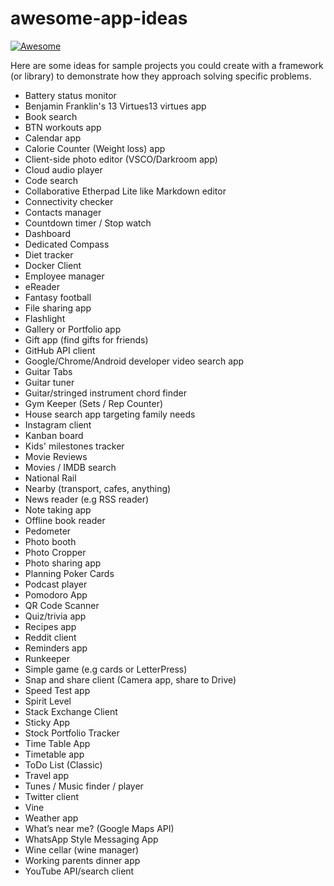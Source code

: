# awesome-app-ideas

[![Awesome](https://cdn.rawgit.com/sindresorhus/awesome/d7305f38d29fed78fa85652e3a63e154dd8e8829/media/badge.svg)](https://github.com/sindresorhus/awesome)

Here are some ideas for sample projects you could create with a framework (or library) to demonstrate how they approach solving specific problems.

* Battery status monitor
* Benjamin Franklin's 13 Virtues13 virtues app
* Book search
* BTN workouts app
* Calendar app
* Calorie Counter (Weight loss) app
* Client-side photo editor (VSCO/Darkroom app)
* Cloud audio player
* Code search
* Collaborative Etherpad Lite like Markdown editor
* Connectivity checker
* Contacts manager
* Countdown timer / Stop watch
* Dashboard
* Dedicated Compass
* Diet tracker
* Docker Client
* Employee manager
* eReader
* Fantasy football
* File sharing app
* Flashlight
* Gallery or Portfolio app
* Gift app (find gifts for friends)
* GitHub API client
* Google/Chrome/Android developer video search app
* Guitar Tabs
* Guitar tuner
* Guitar/stringed instrument chord finder
* Gym Keeper (Sets / Rep Counter)
* House search app targeting family needs
* Instagram client
* Kanban board
* Kids' milestones tracker
* Movie Reviews
* Movies / IMDB search
* National Rail
* Nearby (transport, cafes, anything)
* News reader (e.g RSS reader)
* Note taking app
* Offline book reader
* Pedometer
* Photo booth
* Photo Cropper
* Photo sharing app
* Planning Poker Cards
* Podcast player
* Pomodoro App
* QR Code Scanner
* Quiz/trivia app
* Recipes app
* Reddit client
* Reminders app
* Runkeeper
* Simple game (e.g cards or LetterPress)
* Snap and share client (Camera app, share to Drive)
* Speed Test app
* Spirit Level
* Stack Exchange Client
* Sticky App
* Stock Portfolio Tracker
* Time Table App
* Timetable app 
* ToDo List (Classic)
* Travel app
* Tunes / Music finder / player
* Twitter client
* Vine
* Weather app
* What’s near me? (Google Maps API)
* WhatsApp Style Messaging App
* Wine cellar (wine manager)
* Working parents dinner app
* YouTube API/search client
